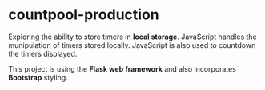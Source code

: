 # countpool-production

Exploring the ability to store timers in **local storage**. JavaScript handles the munipulation of timers stored locally.
JavaScript is also used to countdown the timers displayed.

This project is using the **Flask web framework** and also incorporates **Bootstrap** styling.
